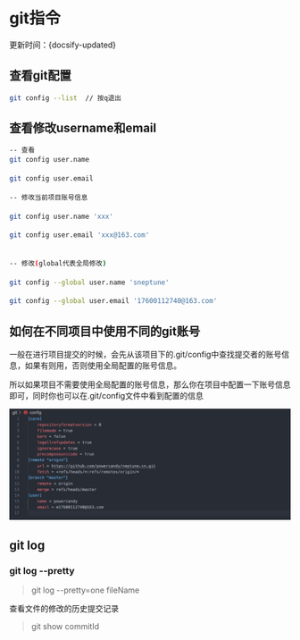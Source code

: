 
# git指令


更新时间：{docsify-updated}
## 查看git配置

```bash
git config --list  // 按q退出
```

## 查看修改username和email

```bash
-- 查看
git config user.name

git config user.email

-- 修改当前项目账号信息

git config user.name 'xxx'

git config user.email 'xxx@163.com'


-- 修改(global代表全局修改)

git config --global user.name 'sneptune'

git config --global user.email '17600112740@163.com'

```

## 如何在不同项目中使用不同的git账号

一般在进行项目提交的时候，会先从该项目下的.git/config中查找提交者的账号信息，如果有则用，否则使用全局配置的账号信息。

所以如果项目不需要使用全局配置的账号信息，那么你在项目中配置一下账号信息即可，同时你也可以在.git/config文件中看到配置的信息

<img src="./static/screenshot/WX20200506-201920@2x.png" alt="" style="width: 600px;">


## git log


### git log --pretty

> git log --pretty=one fileName

查看文件的修改的历史提交记录

> git show commitId
